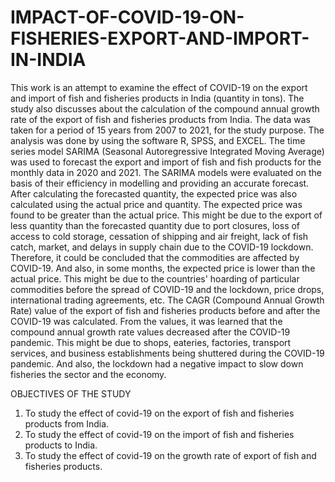 # IMPACT-OF-COVID-19-ON-FISHERIES-EXPORT-AND-IMPORT-IN-INDIA


This work is an attempt to examine the effect of COVID-19 on the export and import of fish and fisheries products in India (quantity in tons). The study also discusses about the calculation of the compound annual growth rate of the export of fish and fisheries products from India. The data was taken for a period of 15 years from 2007 to 2021, for the study purpose. The analysis was done by using the software R, SPSS, and EXCEL. The time series model SARIMA (Seasonal Autoregressive Integrated Moving Average) was used to forecast the export and import of fish and fish products for the monthly data in 2020 and 2021. The SARIMA models were evaluated on the basis of their efficiency in modelling and providing an accurate forecast. After calculating the forecasted quantity, the expected price was also calculated using the actual price and quantity. The expected price was found to be greater than the actual price. This might be due to the export of less quantity than the forecasted quantity due to port closures, loss of access to cold storage, cessation of shipping and air freight, lack of fish catch, market, and delays in supply chain due to the COVID-19 lockdown. Therefore, it could be concluded that the commodities are affected by COVID-19. And also, in some months, the expected price is lower than the actual price. This might be due to the countries' hoarding of particular commodities before the spread of COVID-19 and the lockdown, price drops, international trading agreements, etc. The CAGR (Compound Annual Growth Rate) value of the export of fish and fisheries products before and after the COVID-19 was calculated. From the values, it was learned that the compound annual growth rate values decreased after the COVID-19 pandemic. This might be due to shops, eateries, factories, transport services, and business establishments being shuttered during the COVID-19 pandemic. And also, the lockdown had a negative impact to slow down fisheries the sector and the economy.

OBJECTIVES OF THE STUDY
1) To study the effect of covid-19 on the export of fish and fisheries products from India.
2) To study the effect of covid-19 on the import of fish and fisheries products to India.
3) To study the effect of covid-19 on the growth rate of export of fish and fisheries products.
